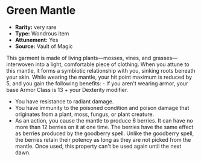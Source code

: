
# Green Mantle

* **Rarity:** very rare
* **Type:** Wondrous item
* **Attunement:** Yes
* **Source:** Vault of Magic


This garment is made of living plants—mosses, vines, and grasses—interwoven into a light, comfortable piece of clothing. When you attune to this mantle, it forms a symbiotic relationship with you, sinking roots beneath your skin. While wearing the mantle, your hit point maximum is reduced by 5, and you gain the following benefits: - If you aren't wearing armor, your base Armor Class is 13 + your Dexterity modifier.
- You have resistance to radiant damage.
- You have immunity to the poisoned condition and poison damage that originates from a plant, moss, fungus, or plant creature.
- As an action, you cause the mantle to produce 6 berries. It can have no more than 12 berries on it at one time. The berries have the same effect as berries produced by the goodberry spell. Unlike the goodberry spell, the berries retain their potency as long as they are not picked from the mantle. Once used, this property can't be used again until the next dawn.
